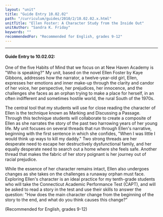 ```yaml
---
layout: "unit"
title: "Guide Entry 10.02.02"
path: "/curriculum/guides/2010/2/10.02.02.x.html"
unitTitle: "Ellen Foster: A Character Study from the Inside Out"
unitAuthor: "Sandra K. Friday"
keywords: ""
recommendedFor: "Recommended for English, grades 9-12"
---
```

<body>
<hr/>
 <h4>
  Guide Entry to 10.02.02:
 </h4>
 <p>
  One of the five Habits of Mind that we focus on at New Haven Academy is "Who is speaking?" My unit, based on the novel Ellen Foster by Kaye Gibbons, addresses how the narrator, a twelve-year-old girl, Ellen, expresses her emotions and inner make-up through the clarity and candor of her voice, her perspective, her prejudices, her innocence, and the challenges she faces as an orphan trying to make a place for herself, in an often indifferent and sometimes hostile world, the rural South of the 1970s.
 </p>
<p>
  The central tool that my students will use for close reading the character of Ellen is the technique known as Marking and Discussing a Passage.  Through this technique students will collaborate to create a composite of Ellen as she narrates the story of the past two harrowing years of her young life.  My unit focuses on several threads that run through Ellen's narrative, beginning with the first sentence in which she confides, "When I was little I would think up ways to kill my daddy."  Two strong threads are her desperate need to escape her destructively dysfunctional family, and her equally desperate need to search out a home where she feels safe.  Another thread that makes the fabric of her story poignant is her journey out of racial prejudice.
 </p>
<p>
  While the essence of her character remains intact, Ellen also undergoes changes as she takes on the challenges a runaway orphan must face. Exploring Ellen's character is an ideal practice for my tenth-grade students who will take the Connecticut Academic Performance Test (CAPT), and will be asked to read a story in the test and use their skills to answer the question: "How does the main character change from the beginning of the story to the end, and what do you think causes this change?"
 </p>
<p>
  (Recommended for English, grades 9-12)
 </p>


</body>